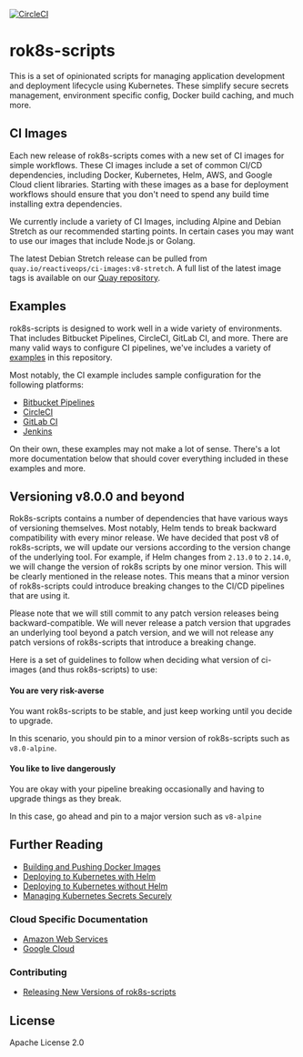 [![CircleCI](https://circleci.com/gh/reactiveops/rok8s-scripts.svg?style=svg)](https://circleci.com/gh/reactiveops/rok8s-scripts)

# rok8s-scripts

This is a set of opinionated scripts for managing application development and deployment lifecycle using Kubernetes. These simplify secure secrets management, environment specific config, Docker build caching, and much more.

## CI Images

Each new release of rok8s-scripts comes with a new set of CI images for simple workflows. These CI images include a set of common CI/CD dependencies, including Docker, Kubernetes, Helm, AWS, and Google Cloud client libraries. Starting with these images as a base for deployment workflows should ensure that you don't need to spend any build time installing extra dependencies.

We currently include a variety of CI Images, including Alpine and Debian Stretch as our recommended starting points. In certain cases you may want to use our images that include Node.js or Golang.

The latest Debian Stretch release can be pulled from `quay.io/reactiveops/ci-images:v8-stretch`. A full list of the latest image tags is available on our [Quay repository](https://quay.io/repository/reactiveops/ci-images).

## Examples

rok8s-scripts is designed to work well in a wide variety of environments. That includes Bitbucket Pipelines, CircleCI, GitLab CI, and more. There are many valid ways to configure CI pipelines, we've includes a variety of [examples](/examples) in this repository.

Most notably, the CI example includes sample configuration for the following platforms:

- [Bitbucket Pipelines](/examples/ci/bitbucket-pipelines.yml)
- [CircleCI](/examples/ci/.circleci/config.yml)
- [GitLab CI](/examples/ci/.gitlab-ci.yml)
- [Jenkins](/examples/ci/Jenkinsfile)

On their own, these examples may not make a lot of sense. There's a lot more documentation below that should cover everything included in these examples and more.

## Versioning v8.0.0 and beyond

Rok8s-scripts contains a number of dependencies that have various ways of versioning themselves. Most notably, Helm tends to break backward compatibility with every minor release. We have decided that post v8 of rok8s-scripts, we will update our versions according to the version change of the underlying tool. For example, if Helm changes from `2.13.0` to `2.14.0`, we will change the version of rok8s scripts by one minor version. This will be clearly mentioned in the release notes. This means that a minor version of rok8s-scripts could introduce breaking changes to the CI/CD pipelines that are using it.

Please note that we will still commit to any patch version releases being backward-compatible. We will never release a patch version that upgrades an underlying tool beyond a patch version, and we will not release any patch versions of rok8s-scripts that introduce a breaking change.

Here is a set of guidelines to follow when deciding what version of ci-images (and thus rok8s-scripts) to use:

#### You are very risk-averse

You want rok8s-scripts to be stable, and just keep working until you decide to upgrade.

In this scenario, you should pin to a minor version of rok8s-scripts such as `v8.0-alpine`.

#### You like to live dangerously

You are okay with your pipeline breaking occasionally and having to upgrade things as they break.

In this case, go ahead and pin to a major version such as `v8-alpine`

## Further Reading

- [Building and Pushing Docker Images](/docs/docker.md)
- [Deploying to Kubernetes with Helm](/docs/Helm.md)
- [Deploying to Kubernetes without Helm](/docs/without_Helm.md)
- [Managing Kubernetes Secrets Securely](/docs/secrets.md)

### Cloud Specific Documentation
- [Amazon Web Services](/docs/aws.md)
- [Google Cloud](/docs/gcp.md)

### Contributing
- [Releasing New Versions of rok8s-scripts](/docs/releasing.md)

## License
Apache License 2.0
